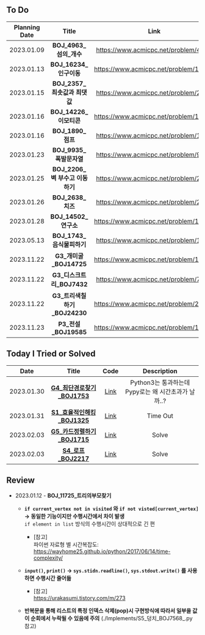 ## To Do

|Planning Date|Title|Link|Status|
|:---:|:---:|:---:|:---:|
| 2023.01.09 | **BOJ_4963_섬의_개수** | https://www.acmicpc.net/problem/4963 | Done |
| 2023.01.13 | **BOJ_16234_인구이동** | https://www.acmicpc.net/problem/16234 | Done|
| 2023.01.15 | **BOJ_2357_최솟값과 최댓값** | https://www.acmicpc.net/problem/2357 | - | 
| 2023.01.16 | **BOJ_14226_이모티콘** | https://www.acmicpc.net/problem/14226 | - |  
| 2023.01.16 | **BOJ_1890_점프** | https://www.acmicpc.net/problem/1890 | -
| 2023.01.23 | **BOJ_9935_폭발문자열** | https://www.acmicpc.net/problem/9935 |
| 2023.01.25 | **BOJ_2206_벽 부수고 이동하기** | https://www.acmicpc.net/problem/2206| [!] Time |
| 2023.01.26 | **BOJ_2638_치즈** | https://www.acmicpc.net/problem/2638| - |
| 2023.01.28 | **BOJ_14502_연구소** | https://www.acmicpc.net/problem/14502| - |
| 2023.05.13 | **BOJ_1743_음식물피하기** | https://www.acmicpc.net/problem/1743 | [!] Memory |  
| 2023.11.22 | **G3_개미굴_BOJ14725** | https://www.acmicpc.net/problem/14725 | [!] Fail |
| 2023.11.22 | **G3_디스크트리_BOJ7432** | https://www.acmicpc.net/problem/7432 | done |
| 2023.11.22 | **G3_트리색칠하기_BOJ24230** | https://www.acmicpc.net/problem/24230| |
| 2023.11.23 | **P3_전설_BOJ19585** | https://www.acmicpc.net/problem/19585 | | 

## Today I Tried or Solved
|Date|Title|Code|Description|
|:---:|:---:|:---:|:---:|
| 2023.01.30 | [**G4_최단경로찾기_BOJ1753**](https://www.acmicpc.net/problem/4963)| [Link](https://github.com/woody35545/Algorithm/blob/master/Dijkstra/G4_%EC%B5%9C%EB%8B%A8%EA%B2%BD%EB%A1%9C_BOJ1753.py) |Python3는 통과하는데 Pypy로는 왜 시간초과가 날까..? 
| 2023.01.31 | [**S1_효율적인해킹_BOJ1325**](https://www.acmicpc.net/problem/1325) | [Link](https://github.com/woody35545/Algorithm-study/blob/master/Graph/BOJ_1325_%ED%9A%A8%EC%9C%A8%EC%A0%81%EC%9D%B8%ED%95%B4%ED%82%B9_RE.py) | Time Out
| 2023.02.03 | [**G5_카드정렬하기_BOJ1715**](https://www.acmicpc.net/problem/1715) | [Link](https://github.com/woody35545/Algorithms/blob/master/Greedy/G5_%EC%B9%B4%EB%93%9C%EC%A0%95%EB%A0%AC%ED%95%98%EA%B8%B0_BOJ1715.py) | Solve
| 2023.02.03 | [**S4_로프_BOJ2217**](https://www.acmicpc.net/problem/2217) | [Link](https://github.com/woody35545/Algorithms/blob/master/Greedy/S4_%EB%A1%9C%ED%94%84_BOJ2217.py) | Solve
## Review
- 2023.01.12 - **BOJ_11725_트리의부모찾기**
  - **`if current_vertex not in visited` 와 `if not visted[current_vertex]` -> 동일한 기능이지만 수행시간에서 차이 발생**  
    `if element in list` 방식의 수행시간이 상대적으로 긴 편
    - [참고]  
       파이썬 자료형 별 시간복잡도: https://wayhome25.github.io/python/2017/06/14/time-complexity/    
  

 
  - **`input()`, `print()` -> `sys.stidn.readline()`, `sys.stdout.write()` 를 사용하면 수행시간 줄어듦**  
      - [참고]   
        https://urakasumi.tistory.com/m/273
        
  - **반복문을 통해 리스트의 특정 인덱스 삭제(pop)시 구현방식에 따라서 일부을 값이 순회에서 누락될 수 있음에 주의** (./Implements/S5_덩치_BOJ7568_.py 참고)

